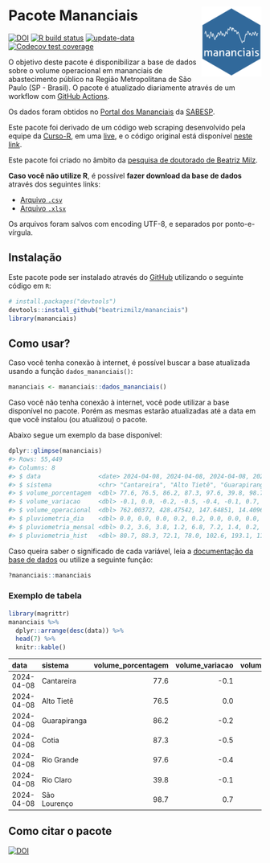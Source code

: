 
<!-- README.md is generated from README.Rmd. Please edit that file -->

# Pacote Mananciais <img src="man/figures/hexlogo.png" align="right" width = "120px"/>

<!-- badges: start -->

[![DOI](https://zenodo.org/badge/DOI/10.5281/zenodo.4733056.svg)](https://doi.org/10.5281/zenodo.4733056)
[![R build
status](https://github.com/beatrizmilz/mananciais/workflows/R-CMD-check/badge.svg)](https://github.com/beatrizmilz/mananciais/actions)
[![update-data](https://github.com/beatrizmilz/mananciais/actions/workflows/2-update_data.yaml/badge.svg)](https://github.com/beatrizmilz/mananciais/actions/workflows/2-update_data.yaml)
[![Codecov test
coverage](https://codecov.io/gh/beatrizmilz/mananciais/branch/master/graph/badge.svg)](https://codecov.io/gh/beatrizmilz/mananciais?branch=master)
<!-- badges: end -->

O objetivo deste pacote é disponibilizar a base de dados sobre o volume
operacional em mananciais de abastecimento público na Região
Metropolitana de São Paulo (SP - Brasil). O pacote é atualizado
diariamente através de um workflow com [GitHub
Actions](https://github.com/beatrizmilz/mananciais/actions).

Os dados foram obtidos no [Portal dos
Mananciais](http://mananciais.sabesp.com.br/Situacao) da
[SABESP](http://site.sabesp.com.br/site/Default.aspx).

Este pacote foi derivado de um código web scraping desenvolvido pela
equipe da [Curso-R](https://www.curso-r.com/), em uma
[live](https://youtu.be/jvZIxrMmOcQ), e o código original está
disponível [neste
link](https://github.com/curso-r/lives/blob/master/drafts/20200730_scraper_sabesp.R).

Este pacote foi criado no âmbito da [pesquisa de doutorado de Beatriz
Milz](https://beatrizmilz.github.io/tese/).

**Caso você não utilize R**, é possível **fazer download da base de
dados** através dos seguintes links:

- [Arquivo
  `.csv`](https://github.com/beatrizmilz/mananciais/raw/master/inst/extdata/mananciais.csv)
- [Arquivo
  `.xlsx`](https://github.com/beatrizmilz/mananciais/blob/master/inst/extdata/mananciais.xlsx?raw=true)

Os arquivos foram salvos com encoding UTF-8, e separados por
ponto-e-vírgula.

## Instalação

Este pacote pode ser instalado através do [GitHub](https://github.com/)
utilizando o seguinte código em `R`:

``` r
# install.packages("devtools")
devtools::install_github("beatrizmilz/mananciais")
library(mananciais)
```

## Como usar?

Caso você tenha conexão à internet, é possível buscar a base atualizada
usando a função `dados_mananciais()`:

``` r
mananciais <- mananciais::dados_mananciais() 
```

Caso você não tenha conexão à internet, você pode utilizar a base
disponível no pacote. Porém as mesmas estarão atualizadas até a data em
que você instalou (ou atualizou) o pacote.

Abaixo segue um exemplo da base disponível:

``` r
dplyr::glimpse(mananciais)
#> Rows: 55,449
#> Columns: 8
#> $ data                <date> 2024-04-08, 2024-04-08, 2024-04-08, 2024-04-08, 2…
#> $ sistema             <chr> "Cantareira", "Alto Tietê", "Guarapiranga", "Cotia…
#> $ volume_porcentagem  <dbl> 77.6, 76.5, 86.2, 87.3, 97.6, 39.8, 98.7, 77.7, 76…
#> $ volume_variacao     <dbl> -0.1, 0.0, -0.2, -0.5, -0.4, -0.1, 0.7, -0.1, -0.1…
#> $ volume_operacional  <dbl> 762.00372, 428.47542, 147.64851, 14.40963, 109.530…
#> $ pluviometria_dia    <dbl> 0.0, 0.0, 0.0, 0.2, 0.2, 0.0, 0.0, 0.0, 3.0, 3.8, …
#> $ pluviometria_mensal <dbl> 0.2, 3.6, 3.8, 1.2, 6.8, 7.2, 1.4, 0.2, 3.6, 3.8, …
#> $ pluviometria_hist   <dbl> 80.7, 88.3, 72.1, 78.0, 102.6, 193.1, 110.0, 80.7,…
```

Caso queira saber o significado de cada variável, leia a [documentação
da base de
dados](https://beatrizmilz.github.io/mananciais/reference/mananciais.html)
ou utilize a seguinte função:

``` r
?mananciais::mananciais
```

### Exemplo de tabela

``` r
library(magrittr)
mananciais %>% 
  dplyr::arrange(desc(data)) %>% 
  head(7) %>%
  knitr::kable()
```

| data       | sistema      | volume_porcentagem | volume_variacao | volume_operacional | pluviometria_dia | pluviometria_mensal | pluviometria_hist |
|:-----------|:-------------|-------------------:|----------------:|-------------------:|-----------------:|--------------------:|------------------:|
| 2024-04-08 | Cantareira   |               77.6 |            -0.1 |          762.00372 |              0.0 |                 0.2 |              80.7 |
| 2024-04-08 | Alto Tietê   |               76.5 |             0.0 |          428.47542 |              0.0 |                 3.6 |              88.3 |
| 2024-04-08 | Guarapiranga |               86.2 |            -0.2 |          147.64851 |              0.0 |                 3.8 |              72.1 |
| 2024-04-08 | Cotia        |               87.3 |            -0.5 |           14.40963 |              0.2 |                 1.2 |              78.0 |
| 2024-04-08 | Rio Grande   |               97.6 |            -0.4 |          109.53069 |              0.2 |                 6.8 |             102.6 |
| 2024-04-08 | Rio Claro    |               39.8 |            -0.1 |            5.43457 |              0.0 |                 7.2 |             193.1 |
| 2024-04-08 | São Lourenço |               98.7 |             0.7 |           87.69080 |              0.0 |                 1.4 |             110.0 |

## Como citar o pacote

[![DOI](https://zenodo.org/badge/DOI/10.5281/zenodo.4733056.svg)](https://doi.org/10.5281/zenodo.4733056)
